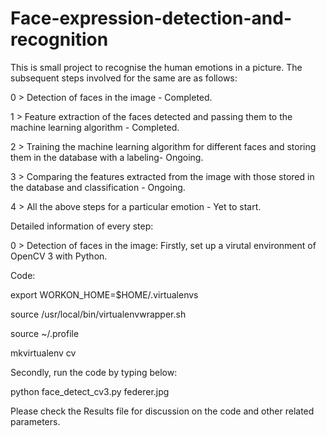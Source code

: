 # Face-expression-detection-and-recognition
This is small project to recognise the human emotions in a picture.
The subsequent steps involved for the same are as follows:

0 > Detection of faces in the image - Completed.

1 > Feature extraction of the faces detected and passing them to the machine learning algorithm - Completed.

2 > Training the machine learning algorithm for different faces and storing them in the database with a labeling- Ongoing.

3 > Comparing the features extracted from the image with those stored in the database and classification - Ongoing.

4 > All the above steps for a particular emotion - Yet to start.

Detailed information of every step:

0 > Detection of faces in the image:
Firstly, set up a virutal environment of OpenCV 3 with Python.

Code:

export WORKON_HOME=$HOME/.virtualenvs

source /usr/local/bin/virtualenvwrapper.sh

source ~/.profile

mkvirtualenv cv

Secondly, run the code by typing below:

python face_detect_cv3.py federer.jpg

Please check the Results file for discussion on the code and other related parameters.


